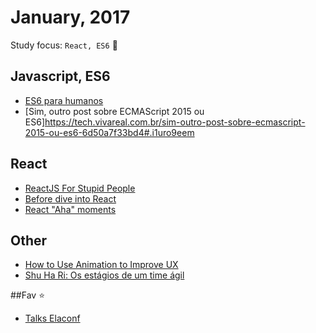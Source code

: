 # January, 2017

Study focus: <code>React, ES6</code> :rocket:

## Javascript, ES6

- [ES6 para humanos](https://github.com/alexmoreno/ES6-para-humanos)
- [Sim, outro post sobre ECMAScript 2015 ou ES6]https://tech.vivareal.com.br/sim-outro-post-sobre-ecmascript-2015-ou-es6-6d50a7f33bd4#.i1uro9eem

## React

- [ReactJS For Stupid People](http://blog.andrewray.me/reactjs-for-stupid-people/)
- [Before dive into React](http://alves.im/blog/before-dive-into-react.html)
- [React "Aha" moments](https://tylermcginnis.com/react-aha-moments/)

## Other

- [How to Use Animation to Improve UX](http://babich.biz/how-to-use-animation-to-improve-ux/)
- [Shu Ha Ri: Os estágios de um time ágil](https://jhonatanteixeira.wordpress.com/2016/03/16/shu-ha-ri-os-estagios-de-um-time-agil/)

##Fav :star:

- [Talks Elaconf](http://elaconf.com/photos-videos/)
